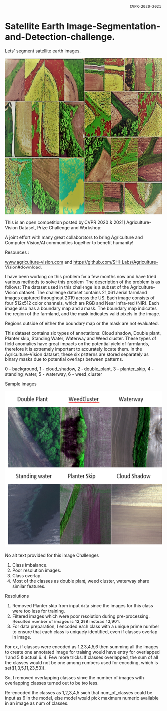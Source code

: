                                                             CVPR-2020-2021
# Satellite Earth Image-Segmentation-and-Detection-challenge.

Lets' segment satellite earth images.


![alt text](https://github.com/Deepika-Sharma08/CVPR-2020-2021-Image-Segmentation-and-detection-challenge./blob/main/supporting%20images/1.png?raw=true)



This is an open competition posted by CVPR 2020 & 2021] Agriculture-Vision Dataset, Prize Challenge and Workshop: 

A joint effort with many great collaborators to bring Agriculture and Computer Vision/AI communities together to benefit humanity! 

Resources : 

www.agriculture-vision.com and https://github.com/SHI-Labs/Agriculture-Vision#download.

I have been working on this problem for a few months now and have tried various methods to solve this problem. 
The description of the problem is as follows:
The dataset used in this challenge is a subset of the Agriculture-Vision dataset.
The challenge dataset contains 21,061 aerial farmland images captured throughout 2019 across the US. 
Each image consists of four 512x512 color channels, which are RGB and Near Infra-red (NIR). Each image also has a boundary map and a mask. 
The boundary map indicates the region of the farmland, and the mask indicates valid pixels in the image. 

Regions outside of either the boundary map or the mask are not evaluated.

This dataset contains six types of annotations: Cloud shadow, Double plant, Planter skip, Standing Water, Waterway and Weed cluster. 
These types of field anomalies have great impacts on the potential yield of farmlands, therefore it is extremely important to accurately locate them. 
In the Agriculture-Vision dataset, these six patterns are stored separately as binary masks due to potential overlaps between patterns. 

0 - background,  1 - cloud_shadow,  2 - double_plant,  3 - planter_skip,  4 - standing_water,  5 - waterway,  6 - weed_cluster

Sample images


![alt text](https://github.com/Deepika-Sharma08/CVPR-2020-2021-Image-Segmentation-and-detection-challenge./blob/main/supporting%20images/2.png?raw=true)



      

      

      

      

      


  

  
No alt text provided for this image
Challenges

   1. Class imbalance.
   2. Poor resolution images.
   3. Class overlap.
   4. Most of the classes as double plant, weed cluster, waterway share similar features.

Resolutions

   1. Removed Planter skip from input data since the images for this class were too less for training.
   2. Filtered images which were poor resolution during pre-processing. Resulted number of images is 12,298 instead 12,901.
   3. For data preparation, I encoded each class with a unique prime number to ensure that each class is uniquely identified, even if classes overlap in image. 
   
   For  ex, if classes were encoded as 1,2,3,4,5,6 then summing all the images to create one annotated image for training would have entry for overlapped 1 and 5 & actual 6.
   4. Few more tricks: If classes overlapped, the sum of all the classes would not be one among numbers used for encoding, which is set([1,3,5,11,23,53]). 
   
   So, I removed overlapping classes since the number of images with overlapping classes turned out to be too less. 
   
   Re-encoded the classes as 1,2,3,4,5 such that num_of_classes could be input as 6 in the model, else model would pick maximum numeric available in an image as num of classes. 



 
